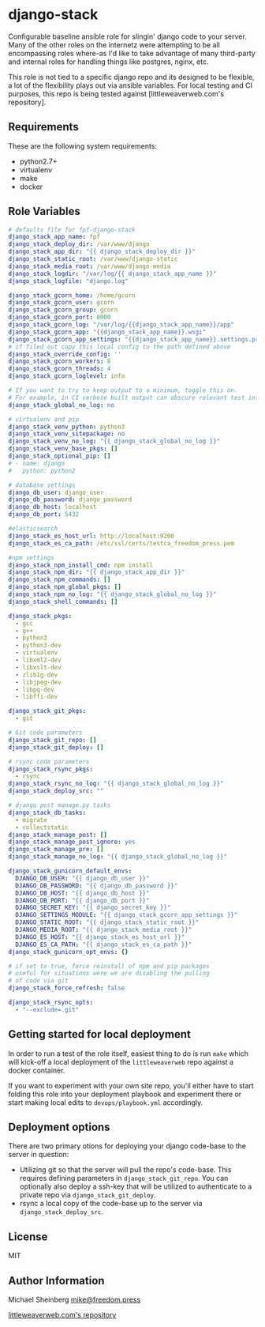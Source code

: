 django-stack
============

Configurable baseline ansible role for slingin' django code to your server. Many of the
other roles on the internetz were attempting to be all encompassing roles where-as 
I'd like to take advantage of many third-party and internal roles for handling
things like postgres, nginx, etc.

This role is not tied to a specific django repo and its designed to be flexible,
a lot of the flexibility plays out via ansible variables. For local testing and CI
purposes, this repo is being tested against [littleweaverweb.com's repository].

Requirements
------------

These are the following system requirements:

* python2.7+
* virtualenv
* make
* docker

Role Variables
--------------

```yaml
# defaults file for fpf-django-stack
django_stack_app_name: fpf
django_stack_deploy_dir: /var/www/django
django_stack_app_dir: "{{ django_stack_deploy_dir }}"
django_stack_static_root: /var/www/django-static
django_stack_media_root: /var/www/django-media
django_stack_logdir: "/var/log/{{ django_stack_app_name }}"
django_stack_logfile: "django.log"

django_stack_gcorn_home: /home/gcorn
django_stack_gcorn_user: gcorn
django_stack_gcorn_group: gcorn
django_stack_gcorn_port: 8000
django_stack_gcorn_log: "/var/log/{{django_stack_app_name}}/app"
django_stack_gcorn_app: "{{django_stack_app_name}}.wsgi"
django_stack_gcorn_app_settings: "{{django_stack_app_name}}.settings.production"
# if filed out copy this local config to the path defined above
django_stack_override_config: ''
django_stack_gcorn_workers: 8
django_stack_gcorn_threads: 4
django_stack_gcorn_loglevel: info

# If you want to try to keep output to a minimum, toggle this on.
# For example, in CI verbose built output can obscure relevant test info.
django_stack_global_no_log: no

# virtualenv and pip
django_stack_venv_python: python3
django_stack_venv_sitepackage: no
django_stack_venv_no_log: "{{ django_stack_global_no_log }}"
django_stack_venv_base_pkgs: []
django_stack_optional_pip: []
# - name: django
#   python: python2

# database settings
django_db_user: django_user
django_db_password: django_password
django_db_host: localhost
django_db_port: 5432

#elasticsearch
django_stack_es_host_url: http://localhost:9200
django_stack_es_ca_path: /etc/ssl/certs/testca_freedom_press.pem

#npm settings
django_stack_npm_install_cmd: npm install
django_stack_npm_dir: "{{ django_stack_app_dir }}"
django_stack_npm_commands: []
django_stack_npm_global_pkgs: []
django_stack_npm_no_log: "{{ django_stack_global_no_log }}"
django_stack_shell_commands: []

django_stack_pkgs:
  - gcc
  - g++
  - python3
  - python3-dev
  - virtualenv
  - libxml2-dev
  - libxslt-dev
  - zlib1g-dev
  - libjpeg-dev
  - libpq-dev
  - libffi-dev

django_stack_git_pkgs:
  - git

# Git code parameters
django_stack_git_repo: []
django_stack_git_deploy: []

# rsync code parameters
django_stack_rsync_pkgs:
  - rsync
django_stack_rsync_no_log: "{{ django_stack_global_no_log }}"
django_stack_deploy_src: ""

# django post manage.py tasks
django_stack_db_tasks:
  - migrate
  - collectstatic
django_stack_manage_post: []
django_stack_manage_post_ignore: yes
django_stack_manage_pre: []
django_stack_manage_no_log: "{{ django_stack_global_no_log }}"

django_stack_gunicorn_default_envs:
  DJANGO_DB_USER: "{{ django_db_user }}"
  DJANGO_DB_PASSWORD: "{{ django_db_password }}"
  DJANGO_DB_HOST: "{{ django_db_host }}"
  DJANGO_DB_PORT: "{{ django_db_port }}"
  DJANGO_SECRET_KEY: "{{ django_secret_key }}"
  DJANGO_SETTINGS_MODULE: "{{ django_stack_gcorn_app_settings }}"
  DJANGO_STATIC_ROOT: "{{ django_stack_static_root }}"
  DJANGO_MEDIA_ROOT: "{{ django_stack_media_root }}"
  DJANGO_ES_HOST: "{{ django_stack_es_host_url }}"
  DJANGO_ES_CA_PATH: "{{ django_stack_es_ca_path }}"
django_stack_gunicorn_opt_envs: {}

# if set to true, force reinstall of npm and pip packages
# useful for situations were we are disabling the pulling
# of code via git
django_stack_force_refresh: false

django_stack_rsync_opts:
  - "--exclude=.git"
```


Getting started for local deployment
------------------------------------

In order to run a test of the role itself, easiest thing to do is run `make`
which will kick-off a local deployment of the `littleweaverweb` repo against a
docker container.

If you want to experiment with your own site repo, you'll either have to start
folding this role into your deployment playbook and experiment there or start
making local edits to `devops/playbook.yml` accordingly.

Deployment options
------------------
There are two primary otions for deploying your django code-base to the
server in question:

* Utilizing git so that the server will pull the repo's code-base. This requires
  defining parameters in `django_stack_git_repo`. You can optionally also
  deploy a ssh-key that will be utilized to authenticate to a private repo via
  `django_stack_git_deploy`.
* rsync a local copy of the code-base up to the server via `django_stack_deploy_src`.

License
-------

MIT

Author Information
------------------

Michael Sheinberg <mike@freedom.press>

[littleweaverweb.com's repository](https://github.com/littleweaver/littleweaverweb.com)
